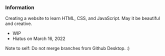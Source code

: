 ### Information
Creating a website to learn HTML, CSS, and JavaScript. May it be beautiful and creative.
- WIP
- Hiatus on March 16, 2022

Note to self: Do not merge branches from Github Desktop. :)
